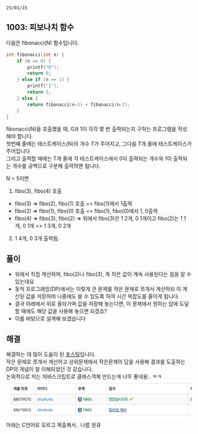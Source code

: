 `25/01/15`

## 1003: 피보나치 함수

다음은 fibonacci(N) 함수입니다.

```C++
int fibonacci(int n) {
    if (n == 0) {
        printf("0");
        return 0;
    } else if (n == 1) {
        printf("1");
        return 1;
    } else {
        return fibonacci(n‐1) + fibonacci(n‐2);
    }
}
```

fibonacci(N)을 호출했을 때, 0과 1이 각각 몇 번 출력되는지 구하는 프로그램을 작성해야 합니다.<br>
첫번째 줄에는 테스트케이스(N)의 개수 T가 주어지고, 그다음 T개 줄에 테스트케이스가 주어집니다<br>
그리고 출력할 때에는 T개 줄에 각 테스트케이스에서 0이 출력되는 개수와 1이 출력되는 개수를 공백으로 구분해 출력하면 됩니다.

N = 5이면<br>

1. fibo(3), fibo(4) 호출

- fibo(3) => fibo(2), fibo(1) 호출 => fibo(1)에서 1출력
- fibo(2) => fibo(1), fibo(0) 호출 => fibo(1), fibo(0)에서 1, 0출력
- fibo(4) => fibo(3), fibo(2) => 위에서 fibo(3)은 1 2개, 0 1개이고 fibo(2)는 1 1개, 0 1개 => 1 3개, 0 2개

2. 1 4개, 0 3개 출력됨.

## 풀이

- 위에서 직접 계산하며, fibo(2)나 fibo(3), 즉 작은 값이 계속 사용된다는 점을 알 수 있는데요
- 동적 프로그래밍(DP)에서는 이렇게 큰 문제를 작은 문제로 쪼개서 계산하되 이 계산된 값을 저장하여 나중에도 쓸 수 있도록 하여 시간 복잡도를 줄이게 됩니다.
- 결국 아래에서 위로 올라가며 값을 저장해 놓는다면, 이 문제에서 원하는 답에 도달할 때에도 해당 값을 사용해 놓으면 되겠죠?
- 이를 바탕으로 설계해 보겠습니다

## 해결

해결하는 데 많이 도움이 된 [포스팅](https://eunjk.tistory.com/6)입니다.<br>
작은 문제로 쪼개서 계산하고 상위문제에서 작은문제의 답을 사용해 결과를 도출하는 DP의 개념이 잘 이해되었던 것 같습니다.<br>
논외적으로 저는 자바스크립트로 클래스객체 만드는게 너무 좋네용.. ㅋㅋ
![alt text](image.png)
아래는 C언어로 모르고 제출해서.. 나름 원큐
